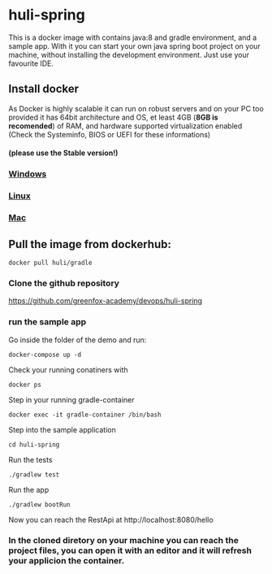 # huli-spring
This is a docker image with contains java:8 and gradle environment, and a sample app. With it you can start your own java spring boot project on your machine, without installing the development environment. Just use your favourite IDE.

## Install docker
As Docker is highly scalable it can run on robust servers and on your PC too
provided it has 64bit architecture and OS, et least 4GB (**8GB is recomended**) of RAM, and hardware supported virtualization enabled (Check the Systeminfo, BIOS or UEFI for these informations)  

#### (please use the Stable version!)

### [Windows](https://docs.docker.com/docker-for-windows/install/)

### [Linux](https://github.com/DonBattery/Docker/blob/master/dockerguide.md)

### [Mac](https://docs.docker.com/docker-for-mac/)

## Pull the image from dockerhub:
```
docker pull huli/gradle
```
### Clone the github repository

https://github.com/greenfox-academy/devops/huli-spring

### run the sample app
Go inside the folder of the demo and run:
```
docker-compose up -d
```
Check your running conatiners with
```
docker ps
```
Step in your running gradle-container
```
docker exec -it gradle-container /bin/bash
```
Step into the sample application
```
cd huli-spring
```
Run the tests
```
./gradlew test
```
Run the app
```
./gradlew bootRun
```

Now you can reach the RestApi at http://localhost:8080/hello

### In the cloned diretory on your machine you can reach the project files, you can open it with an editor and it will refresh your applicion the container.